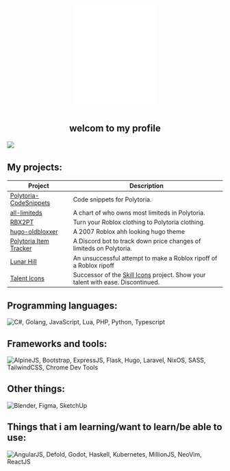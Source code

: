 <p align="center">
  <img src="https://raw.githubusercontent.com/NonsensicalOne/NonsensicalOne/refs/heads/main/logo.svg" width=200>
  <h2 align="center">welcom to my profile</h2>
  <a href="https://u8views.com/github/MakroCoded"><img src="https://u8views.com/api/v1/github/profiles/126889064/views/day-week-month-total-count.svg"></a>
</p>

## My projects:

|Project|Description|
|-|-|
|[Polytoria-CodeSnippets](https://github.com/MakroCoded/Polytoria-CodeSnippets)|Code snippets for Polytoria.|
|[all-limiteds](https://github.com/MakroCoded/all-limiteds)|A chart of who owns most limiteds in Polytoria.|
|[RBX2PT](https://github.com/MakroCoded/RBX2PT-web)|Turn your Roblox clothing to Polytoria clothing.|
|[hugo-oldbloxxer](https://github.com/MakroCoded/hugo-oldbloxxer)|A 2007 Roblox ahh looking hugo theme|
|[Polytoria Item Tracker](https://github.com/MakroCoded/polytoria-item-tracker)|A Discord bot to track down price changes of limiteds on Polytoria.|
|[Lunar Hill](https://github.com/lunar-hill)|An unsuccessful attempt to make a Roblox ripoff of a Roblox ripoff|
|[Talent Icons](https://github.com/MakroCoded/talent-icons)|Successor of the [Skill Icons](https://github.com/tandpfun/skill-icons) project. Show your talent with ease. Discontinued.|

## Programming languages:

![C#, Golang, JavaScript, Lua, PHP, Python, Typescript](https://go-skill-icons.vercel.app/api/icons?i=cs,go,js,lua,php,py,ts)

## Frameworks and tools:

![AlpineJS, Bootstrap, ExpressJS, Flask, Hugo, Laravel, NixOS, SASS, TailwindCSS, Chrome Dev Tools](https://go-skill-icons.vercel.app/api/icons?i=alpinejs,bootstrap,express,flask,hugo,laravel,nixos,sass,tailwind,chromedevtools)

## Other things:

![Blender, Figma, SketchUp](https://go-skill-icons.vercel.app/api/icons?i=blender,figma,sketchup)

## Things that i am learning/want to learn/be able to use:

![AngularJS, Defold, Godot, Haskell, Kubernetes, MillionJS, NeoVim, ReactJS](https://go-skill-icons.vercel.app/api/icons?i=angular,defold,godot,haskell,k8s,million,neovim,react)

